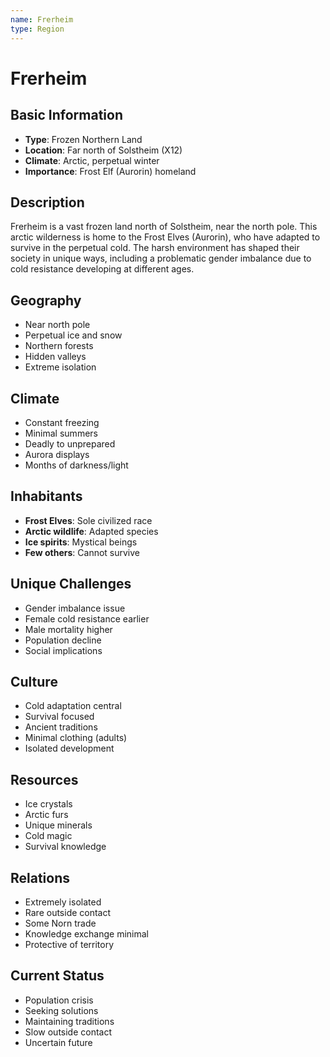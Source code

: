 ```yaml
---
name: Frerheim
type: Region
---
```


# Frerheim

## Basic Information
- **Type**: Frozen Northern Land
- **Location**: Far north of Solstheim (X12)
- **Climate**: Arctic, perpetual winter
- **Importance**: Frost Elf (Aurorin) homeland

## Description
Frerheim is a vast frozen land north of Solstheim, near the north pole. This arctic wilderness is home to the Frost Elves (Aurorin), who have adapted to survive in the perpetual cold. The harsh environment has shaped their society in unique ways, including a problematic gender imbalance due to cold resistance developing at different ages.

## Geography
- Near north pole
- Perpetual ice and snow
- Northern forests
- Hidden valleys
- Extreme isolation

## Climate
- Constant freezing
- Minimal summers
- Deadly to unprepared
- Aurora displays
- Months of darkness/light

## Inhabitants
- **Frost Elves**: Sole civilized race
- **Arctic wildlife**: Adapted species
- **Ice spirits**: Mystical beings
- **Few others**: Cannot survive

## Unique Challenges
- Gender imbalance issue
- Female cold resistance earlier
- Male mortality higher
- Population decline
- Social implications

## Culture
- Cold adaptation central
- Survival focused
- Ancient traditions
- Minimal clothing (adults)
- Isolated development

## Resources
- Ice crystals
- Arctic furs
- Unique minerals
- Cold magic
- Survival knowledge

## Relations
- Extremely isolated
- Rare outside contact
- Some Norn trade
- Knowledge exchange minimal
- Protective of territory

## Current Status
- Population crisis
- Seeking solutions
- Maintaining traditions
- Slow outside contact
- Uncertain future